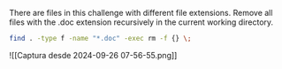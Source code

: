 There are files in this challenge with different file extensions. Remove all files with the .doc extension recursively in the current working directory.

```bash
find . -type f -name "*.doc" -exec rm -f {} \;
```

![[Captura desde 2024-09-26 07-56-55.png]]